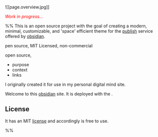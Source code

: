 ![[page.overview.jpg]]

<p style="color: red;"><i>Work in progress...</i></p>

%%
This is an open source project with the goal of creating a modern, minimal, customizable, and 'space' efficient theme for the [publish](https://obsidian.md/publish) service offered by [obsidian](https://obsidian.md). 

pen source, MIT Licensed, non-commercial 

open source,

- purpose
- context
- links

I originally created it for use in my personal digital mind site.

Welcome to this [obsidian](https://obsidian.md) site. It is deployed with the . 

## License
It has an MIT [license](https://github.com/harttraveller/mintel-theme/blob/main/LICENSE) and accordingly is free to use. 

%%